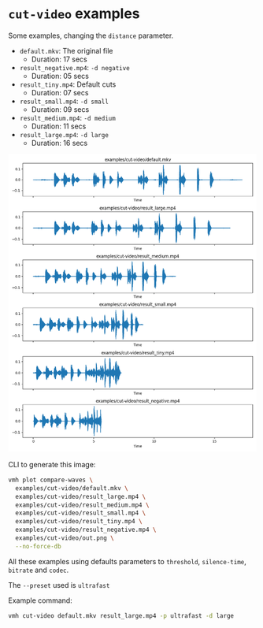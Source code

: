 # `cut-video` examples

Some examples, changing the `distance` parameter.

- `default.mkv`: The original file
  - Duration: 17 secs
- `result_negative.mp4`: `-d negative`
  - Duration: 05 secs
- `result_tiny.mp4`: Default cuts
  - Duration: 07 secs
- `result_small.mp4`: `-d small`
  - Duration: 09 secs
- `result_medium.mp4`: `-d medium`
  - Duration: 11 secs
- `result_large.mp4`: `-d large`
  - Duration: 16 secs

![example](./out.png)

CLI to generate this image:
```bash
vmh plot compare-waves \
  examples/cut-video/default.mkv \
  examples/cut-video/result_large.mp4 \
  examples/cut-video/result_medium.mp4 \
  examples/cut-video/result_small.mp4 \
  examples/cut-video/result_tiny.mp4 \
  examples/cut-video/result_negative.mp4 \
  examples/cut-video/out.png \
  --no-force-db
```

All these examples using defaults parameters to `threshold`, `silence-time`, `bitrate` and `codec`.

The `--preset` used is `ultrafast`

Example command:

```bash
vmh cut-video default.mkv result_large.mp4 -p ultrafast -d large
```
